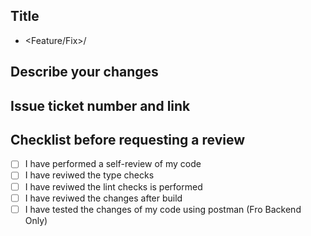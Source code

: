 ## Title
-  <Feature/Fix>/<Name>

## Describe your changes

## Issue ticket number and link

## Checklist before requesting a review
- [ ] I have performed a self-review of my code
- [ ] I have reviwed the type checks
- [ ] I have reviwed the lint checks is performed
- [ ] I have reviwed the changes after build
- [ ] I have tested the changes of my code using postman (Fro Backend Only)
